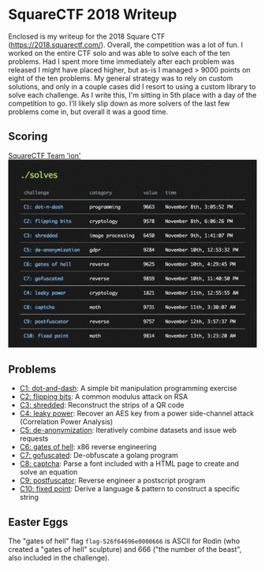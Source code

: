 # SquareCTF 2018 Writeup

Enclosed is my writeup for the 2018 Square CTF (https://2018.squarectf.com/). Overall, the competition was a lot of fun. I worked on the entire CTF solo and was able to solve each of the ten problems. Had I spent more time immediately after each problem was released I might have placed higher, but as-is I managed > 9000 points on eight of the ten problems. My general strategy was to rely on custom solutions, and only in a couple cases did I resort to using a custom library to solve each challenge. As I write this, I'm sitting in 5th place with a day of the competition to go. I'll likely slip down as more solvers of the last few problems come in, but overall it was a good time.

## Scoring

[SquareCTF Team 'ion'](https://2018.squarectf.com/team/807)
![SquareCTF Team 'ion'](./images/ion_solves.png)

## Problems

- [C1: dot-and-dash](./C1.md): A simple bit manipulation programming exercise
- [C2: flipping bits](./C2.md): A common modulus attack on RSA
- [C3: shredded](./C3.md): Reconstruct the strips of a QR code
- [C4: leaky power](./C4.md): Recover an AES key from a power side-channel attack (Correlation Power Analysis)
- [C5: de-anonymization](./C5.md): Iteratively combine datasets and issue web requests
- [C6: gates of hell](./C6.md): x86 reverse engineering
- [C7: gofuscated](./C7.md): De-obfuscate a golang program
- [C8: captcha](./C8.md): Parse a font included with a HTML page to create and solve an equation
- [C9: postfuscator](./C9.md): Reverse engineer a postscript program
- [C10: fixed point](./C10.md): Derive a language & pattern to construct a specific string

## Easter Eggs

The "gates of hell" flag `flag-526f64696e0000666` is ASCII for Rodin (who created a "gates of hell" sculpture) and 666 ("the number of the beast", also included in the challenge).

